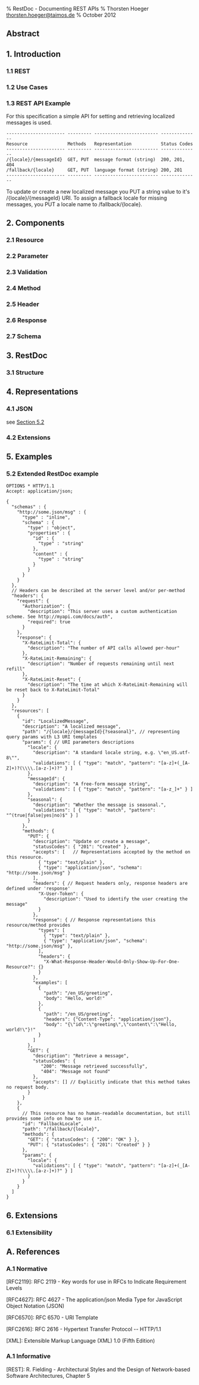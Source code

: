 % RestDoc - Documenting REST APIs
% Thorsten Hoeger thorsten.hoeger@taimos.de
% October 2012

## Abstract

## 1. Introduction

### 1.1 REST

### 1.2 Use Cases

### 1.3 REST API Example

For this specification a simple API for setting and retrieving localized messages is used.

~~~~~
---------------------- --------- ------------------------ --------------
Resource               Methods   Representation           Status Codes
---------------------- --------- ------------------------ --------------
/{locale}/{messageId}  GET, PUT  message format (string)  200, 201, 404
/fallback/{locale}     GET, PUT  language format (string) 200, 201
---------------------- --------- ------------------------ --------------
~~~~~

To update or create a new localized message you PUT a string value to it's /{locale}/{messageId} URI. To assign a fallback locale for missing messages, you PUT a locale name to /fallback/{locale}.

## 2. Components

### 2.1 Resource

### 2.2 Parameter

### 2.3 Validation

### 2.4 Method

### 2.5 Header

### 2.6 Response

### 2.7 Schema

## 3. RestDoc

### 3.1 Structure

## 4. Representations

### 4.1 JSON

see [Section 5.2](#extended-restdoc-example)

### 4.2 Extensions

## 5. Examples

### 5.2 Extended RestDoc example

~~~~~ {.javascript}
OPTIONS * HTTP/1.1
Accept: application/json;

{
  "schemas" : {
    "http://some.json/msg" : {
      "type" : "inline",
      "schema" : {
        "type" : "object",
        "properties" : {
          "id" : {
            "type" : "string"
          },
          "content" : {
            "type" : "string"
          }
        }
      }
    }
  },
  // Headers can be described at the server level and/or per-method
  "headers": {
    "request": {
      "Authorization": {
        "description": "This server uses a custom authentication scheme. See http://myapi.com/docs/auth",
        "required": true
      }
    },
    "response": {
      "X-RateLimit-Total": {
        "description": "The number of API calls allowed per-hour"
      },
      "X-RateLimit-Remaining": {
        "description": "Number of requests remaining until next refill"
      },
      "X-RateLimit-Reset": {
        "description": "The time at which X-RateLimit-Remaining will be reset back to X-RateLimit-Total"
      }
    }
  },
  "resources": [
    {
      "id": "LocalizedMessage",
      "description": "A localized message",
      "path": "/{locale}/{messageId}{?seasonal}", // representing query params with L3 URI templates
      "params": { // URI parameters descriptions
        "locale": {
          "description": "A standard locale string, e.g. \"en_US.utf-8\"",
          "validations": [ { "type": "match", "pattern": "[a-z]+(_[A-Z]+)?(\\\\.[a-z-]+)?" } ]
        },
        "messageId": {
          "description": "A free-form message string",
          "validations": [ { "type": "match", "pattern": "[a-z_]+" } ]
        },
        "seasonal": {
          "description": "Whether the message is seasonal.",
          "validations": [ { "type": "match", "pattern": "^(true|false|yes|no)$" } ]
        }
      },
      "methods": {
        "PUT": {
          "description": "Update or create a message",
          "statusCodes": { "201": "Created" },
          "accepts": [   // Representations accepted by the method on this resource.
            { "type": "text/plain" },
            { "type": "application/json", "schema": "http://some.json/msg" }
          ],
          "headers": { // Request headers only, response headers are defined under 'response'
            "X-User-Token": {
              "description": "Used to identify the user creating the message"
            }
          },
          "response": { // Response representations this resource/method provides
            "types": [
              { "type": "text/plain" },
              { "type": "application/json", "schema": "http://some.json/msg" },
            ],
            "headers": {
              "X-What-Response-Header-Would-Only-Show-Up-For-One-Resource?": {}
            }
          },
          "examples": [
            {
              "path": "/en_US/greeting",
              "body": "Hello, world!"
            },
            {
              "path": "/en_US/greeting",
              "headers": {"Content-Type": "application/json"},
              "body": "{\"id\":\"greeting\",\"content\":\"Hello, world!\"}!"
            }
          ]
        },
        "GET": {
          "description": "Retrieve a message",
          "statusCodes": { 
             "200": "Message retrieved successfully", 
             "404": "Message not found"
          },
          "accepts": [] // Explicitly indicate that this method takes no request body. 
        }
      }
    },
    {
      // This resource has no human-readable documentation, but still provides some info on how to use it.
      "id": "FallbackLocale",
	  "path": "/fallback/{locale}",
      "methods": {
        "GET": { "statusCodes": { "200": "OK" } },
        "PUT": { "statusCodes": { "201": "Created" } }
      },
      "params": {
        "locale": { 
          "validations": [ { "type": "match", "pattern": "[a-z]+(_[A-Z]+)?(\\\\.[a-z-]+)?" } ]
        }
      }
    }
  ]
}
~~~~~


## 6. Extensions

### 6.1 Extensibility

### 

## A. References

### A.1 Normative

[RFC2119]: http://www.ietf.org/rfc/rfc2119.txt "RFC 2119 - Key words for use in RFCs to Indicate Requirement Levels"
\[RFC2119\]: RFC 2119 - Key words for use in RFCs to Indicate Requirement Levels

[RFC4627]: http://www.ietf.org/rfc/rfc4627.txt "RFC 4627 - The application/json Media Type for JavaScript Object Notation (JSON)"
\[RFC4627\]: RFC 4627 - The application/json Media Type for JavaScript Object Notation (JSON)

[RFC6570]: http://www.ietf.org/rfc/rfc6570.txt "RFC 6570 - URI Template"
\[RFC6570\]: RFC 6570 - URI Template

[RFC2616]: http://www.ietf.org/rfc/rfc2616.txt "RFC 2616 - Hypertext Transfer Protocol -- HTTP/1.1"
\[RFC2616\]: RFC 2616 - Hypertext Transfer Protocol -- HTTP/1.1

[XML]: http://www.w3.org/TR/REC-xml "Extensible Markup Language (XML) 1.0 (Fifth Edition)"
\[XML\]: Extensible Markup Language (XML) 1.0 (Fifth Edition)

### A.1 Informative

[REST]: http://www.ics.uci.edu/~fielding/pubs/dissertation/top.htm "R. Fielding - Architectural Styles and the Design of Network-based Software Architectures, Chapter 5"
\[REST\]: R. Fielding - Architectural Styles and the Design of Network-based Software Architectures, Chapter 5